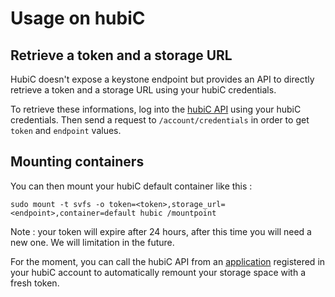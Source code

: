 # Usage on hubiC

## Retrieve a token and a storage URL

HubiC doesn't expose a keystone endpoint but provides an API
to directly retrieve a token and a storage URL using your hubiC
credentials.

To retrieve these informations, log into the [hubiC API](https://api.hubic.com)
using your hubiC credentials. Then send a request to `/account/credentials` in
order to get `token` and `endpoint` values.

## Mounting containers

You can then mount your hubiC default container like this :

```
sudo mount -t svfs -o token=<token>,storage_url=<endpoint>,container=default hubic /mountpoint
```

Note : your token will expire after 24 hours, after this time you will need a new one. We will
limitation in the future.

For the moment, you can call the hubiC API from an [application](https://hubic.com/home/browser/apps/)
registered in your hubiC account to automatically remount your storage space with a fresh token.
